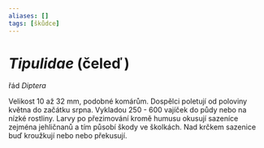 ```yaml
---
aliases: []
tags: [škůdce]
---
```


# *Tipulidae* (čeleď)
řád *Diptera*

Velikost 10 až 32 mm, podobné komárům.
Dospělci poletují od poloviny května do začátku srpna. Vykladou 250 - 600 vajíček do půdy nebo na nízké rostliny. Larvy po přezimování kromě humusu okusují sazeníce zejména jehličnanů a tím působí škody ve školkách. Nad krčkem sazenice buď kroužkují nebo nebo překusují.